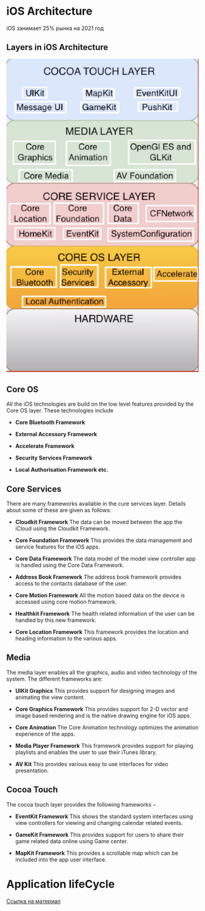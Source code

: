 # iOS Architecture

iOS занимает 25% рынка на 2021 год

## Layers in iOS Architecture  

![image](https://github.com/Lemonbrush/SberSchool/blob/master/NoteResources/layers.png)

## Core OS
All the iOS technologies are build on the low level features provided by the Core OS layer. These technologies include

- **Core Bluetooth Framework**

- **External Accessory Framework**

- **Accelerate Framework**

- **Security Services Framework**

- **Local Authorisation Framework etc.**

## Core Services
There are many frameworks available in the cure services layer. Details about some of these are given as follows:

- **Cloudkit Framework**
The data can be moved between the app the iCloud using the Cloudkit Framework.

- **Core Foundation Framework**
This provides the data management and service features for the iOS apps.

- **Core Data Framework**
The data model of the model view controller app is handled using the Core Data Framework.

- **Address Book Framework**
The address book framework provides access to the contacts database of the user.

- **Core Motion Framework**
All the motion based data on the device is accessed using core motion framework.

- **Healthkit Framework**
The health related information of the user can be handled by this new framework.

- **Core Location Framework**
This framework provides the location and heading information to the various apps.

## Media
The media layer enables all the graphics, audio and video technology of the system. The different frameworks are:

- **UIKit Graphics**
This provides support for designing images and animating the view content.

- **Core Graphics Framework**
This provides support for 2-D vector and image based rendering and is the native drawing engine for iOS apps.

- **Core Animation**
The Core Animation technology optimizes the animation experience of the apps.

- **Media Player Framework**
This framework provides support for playing playlists and enables the user to use their iTunes library.

- **AV Kit**
This provides various easy to use interfaces for video presentation.

## Cocoa Touch
The cocoa touch layer provides the following frameworks −

- **EventKit Framework**
This shows the standard system interfaces using view controllers for viewing and changing calendar related events.

- **GameKit Framework**
This provides support for users to share their game related data online using Game center.

- **MapKit Framework**
This provides a scrollable map which can be included into the app user interface.

# Application lifeCycle

[Ссылка на материал](https://github.com/Lemonbrush/My-iOS-Dev-Learning-Tracker/blob/main/Resources/Note_attachments/Practical_knowledge/Cocoa_Touch/UIApplication/States.md)